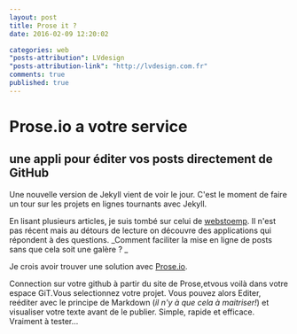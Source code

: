 ```yaml
---
layout: post
title: Prose it ?
date: 2016-02-09 12:20:02

categories: web
"posts-attribution": LVdesign
"posts-attribution-link": "http://lvdesign.com.fr"
comments: true
published: true
---
```


# Prose.io a votre service

## une appli pour éditer vos posts directement de GitHub 

Une nouvelle version de Jekyll vient de voir le jour.
C'est le moment de faire un tour sur les projets en lignes tournants avec Jekyll.

En lisant plusieurs articles, je suis tombé sur celui de [webstoemp](http://webstoemp.com/blog/jekyll-more-than-a-blog-generator/). Il n'est pas récent mais au détours de lecture on découvre des applications qui répondent à des questions.
_Comment faciliter la mise en ligne de posts sans que cela soit une galère ? _

Je crois avoir trouver une solution avec [Prose.io](http://prose.io/).

Connection sur votre github à partir du site de Prose,etvous voilà dans votre espace GiT.Vous selectionnez votre projet. Vous pouvez alors Editer, reéditer avec le principe de Markdown (_il n'y à que cela à maitriser!_) et visualiser votre texte avant de le publier. Simple, rapide et efficace. Vraiment à tester…
